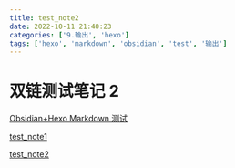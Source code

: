 ```yaml
---
title: test_note2
date: 2022-10-11 21:40:23
categories: ['9.输出', 'hexo']
tags: ['hexo', 'markdown', 'obsidian', 'test', '输出']
---
```

# 双链测试笔记 2

[Obsidian+Hexo Markdown 测试](15e88cd8c66974986443a627dc609838d1dd3971)

[test_note1](33142eb572eac0cb91ae09e56927f7c084bf1f63)

[test_note2](ef348818caaa98f8465dcf0039dd4d25d25ccc03)
